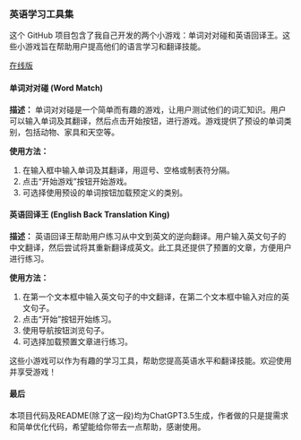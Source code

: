 ### 英语学习工具集

这个 GitHub 项目包含了我自己开发的两个小游戏：单词对对碰和英语回译王。这些小游戏旨在帮助用户提高他们的语言学习和翻译技能。

[在线版](https://cjlaaa.github.io/)

#### 单词对对碰 (Word Match)

**描述：**
单词对对碰是一个简单而有趣的游戏，让用户测试他们的词汇知识。用户可以输入单词及其翻译，然后点击开始按钮，进行游戏。游戏提供了预设的单词类别，包括动物、家具和天空等。

**使用方法：**
1. 在输入框中输入单词及其翻译，用逗号、空格或制表符分隔。
2. 点击“开始游戏”按钮开始游戏。
3. 可选择使用预设的单词按钮加载预定义的类别。
   
#### 英语回译王 (English Back Translation King)

**描述：**
英语回译王帮助用户练习从中文到英文的逆向翻译。用户输入英文句子的中文翻译，然后尝试将其重新翻译成英文。此工具还提供了预置的文章，方便用户进行练习。

**使用方法：**
1. 在第一个文本框中输入英文句子的中文翻译，在第二个文本框中输入对应的英文句子。
2. 点击“开始”按钮开始练习。
3. 使用导航按钮浏览句子。
4. 可选择加载预置文章进行练习。

这些小游戏可以作为有趣的学习工具，帮助您提高英语水平和翻译技能。欢迎使用并享受游戏！

#### 最后
本项目代码及README(除了这一段)均为ChatGPT3.5生成，作者做的只是提需求和简单优化代码，希望能给你带去一点帮助，感谢使用。


